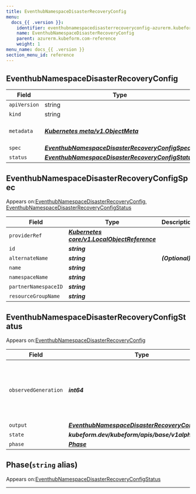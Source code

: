 ```yaml
---
title: EventhubNamespaceDisasterRecoveryConfig
menu:
  docs_{{ .version }}:
    identifier: eventhubnamespacedisasterrecoveryconfig-azurerm.kubeform.com
    name: EventhubNamespaceDisasterRecoveryConfig
    parent: azurerm.kubeform.com-reference
    weight: 1
menu_name: docs_{{ .version }}
section_menu_id: reference
---
```


## EventhubNamespaceDisasterRecoveryConfig
| Field | Type | Description |
| ------ | ----- | ----------- |
| `apiVersion` | string | `azurerm.kubeform.com/v1alpha1` |
|    `kind` | string | `EventhubNamespaceDisasterRecoveryConfig` |
| `metadata` | ***[Kubernetes meta/v1.ObjectMeta](https://v1-18.docs.kubernetes.io/docs/reference/generated/kubernetes-api/v1.18/#objectmeta-v1-meta)***|Refer to the Kubernetes API documentation for the fields of the `metadata` field.|
| `spec` | ***[EventhubNamespaceDisasterRecoveryConfigSpec](#eventhubnamespacedisasterrecoveryconfigspec)***||
| `status` | ***[EventhubNamespaceDisasterRecoveryConfigStatus](#eventhubnamespacedisasterrecoveryconfigstatus)***||
## EventhubNamespaceDisasterRecoveryConfigSpec

Appears on:[EventhubNamespaceDisasterRecoveryConfig](#eventhubnamespacedisasterrecoveryconfig), [EventhubNamespaceDisasterRecoveryConfigStatus](#eventhubnamespacedisasterrecoveryconfigstatus)

| Field | Type | Description |
| ------ | ----- | ----------- |
| `providerRef` | ***[Kubernetes core/v1.LocalObjectReference](https://v1-18.docs.kubernetes.io/docs/reference/generated/kubernetes-api/v1.18/#localobjectreference-v1-core)***||
| `id` | ***string***||
| `alternateName` | ***string***| ***(Optional)*** |
| `name` | ***string***||
| `namespaceName` | ***string***||
| `partnerNamespaceID` | ***string***||
| `resourceGroupName` | ***string***||
## EventhubNamespaceDisasterRecoveryConfigStatus

Appears on:[EventhubNamespaceDisasterRecoveryConfig](#eventhubnamespacedisasterrecoveryconfig)

| Field | Type | Description |
| ------ | ----- | ----------- |
| `observedGeneration` | ***int64***| ***(Optional)*** Resource generation, which is updated on mutation by the API Server.|
| `output` | ***[EventhubNamespaceDisasterRecoveryConfigSpec](#eventhubnamespacedisasterrecoveryconfigspec)***| ***(Optional)*** |
| `state` | ***kubeform.dev/kubeform/apis/base/v1alpha1.State***| ***(Optional)*** |
| `phase` | ***[Phase](#phase)***| ***(Optional)*** |
## Phase(`string` alias)

Appears on:[EventhubNamespaceDisasterRecoveryConfigStatus](#eventhubnamespacedisasterrecoveryconfigstatus)

---
